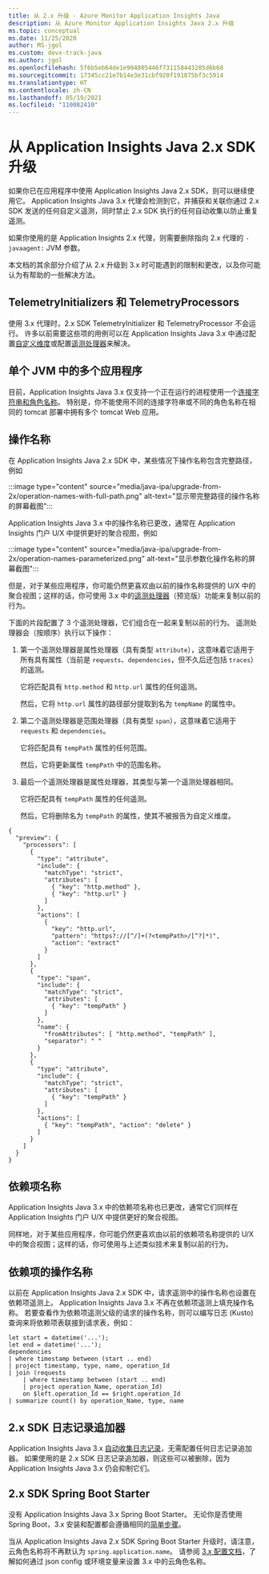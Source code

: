 ```yaml
---
title: 从 2.x 升级 - Azure Monitor Application Insights Java
description: 从 Azure Monitor Application Insights Java 2.x 升级
ms.topic: conceptual
ms.date: 11/25/2020
author: MS-jgol
ms.custom: devx-track-java
ms.author: jgol
ms.openlocfilehash: 5f6b5eb64de1e904805446f731158443205d6b68
ms.sourcegitcommit: 17345cc21e7b14e3e31cbf920f191875bf3c5914
ms.translationtype: HT
ms.contentlocale: zh-CN
ms.lasthandoff: 05/19/2021
ms.locfileid: "110082410"
---
```

# <a name="upgrading-from-application-insights-java-2x-sdk"></a>从 Application Insights Java 2.x SDK 升级

如果你已在应用程序中使用 Application Insights Java 2.x SDK，则可以继续使用它。
Application Insights Java 3.x 代理会检测到它，并捕获和关联你通过 2.x SDK 发送的任何自定义遥测，同时禁止 2.x SDK 执行的任何自动收集以防止重复遥测。

如果你使用的是 Application Insights 2.x 代理，则需要删除指向 2.x 代理的 `-javaagent:` JVM 参数。

本文档的其余部分介绍了从 2.x 升级到 3.x 时可能遇到的限制和更改，以及你可能认为有帮助的一些解决方法。

## <a name="telemetryinitializers-and-telemetryprocessors"></a>TelemetryInitializers 和 TelemetryProcessors

使用 3.x 代理时，2.x SDK TelemetryInitializer 和 TelemetryProcessor 不会运行。
许多以前需要这些项的用例可以在 Application Insights Java 3.x 中通过配置[自定义维度](./java-standalone-config.md#custom-dimensions)或配置[遥测处理器](./java-standalone-telemetry-processors.md)来解决。

## <a name="multiple-applications-in-a-single-jvm"></a>单个 JVM 中的多个应用程序

目前，Application Insights Java 3.x 仅支持一个正在运行的进程使用一个[连接字符串和角色名称](./java-standalone-config.md#connection-string-and-role-name)。 特别是，你不能使用不同的连接字符串或不同的角色名称在相同的 tomcat 部署中拥有多个 tomcat Web 应用。

## <a name="operation-names"></a>操作名称

在 Application Insights Java 2.x SDK 中，某些情况下操作名称包含完整路径，例如

:::image type="content" source="media/java-ipa/upgrade-from-2x/operation-names-with-full-path.png" alt-text="显示带完整路径的操作名称的屏幕截图":::

Application Insights Java 3.x 中的操作名称已更改，通常在 Application Insights 门户 U/X 中提供更好的聚合视图，例如

:::image type="content" source="media/java-ipa/upgrade-from-2x/operation-names-parameterized.png" alt-text="显示参数化操作名称的屏幕截图":::

但是，对于某些应用程序，你可能仍然更喜欢由以前的操作名称提供的 U/X 中的聚合视图；这样的话，你可使用 3.x 中的[遥测处理器](./java-standalone-telemetry-processors.md)（预览版）功能来复制以前的行为。

下面的片段配置了 3 个遥测处理器，它们组合在一起来复制以前的行为。
遥测处理器会（按顺序）执行以下操作：

1. 第一个遥测处理器是属性处理器（具有类型 `attribute`），这意味着它适用于所有具有属性（当前是 `requests`、`dependencies`，但不久后还包括 `traces`）的遥测。

   它将匹配具有 `http.method` 和 `http.url` 属性的任何遥测。

   然后，它将 `http.url` 属性的路径部分提取到名为 `tempName` 的属性中。

2. 第二个遥测处理器是范围处理器（具有类型 `span`），这意味着它适用于 `requests` 和 `dependencies`。

   它将匹配具有 `tempPath` 属性的任何范围。

   然后，它将更新属性 `tempPath` 中的范围名称。

3. 最后一个遥测处理器是属性处理器，其类型与第一个遥测处理器相同。

   它将匹配具有 `tempPath` 属性的任何遥测。

   然后，它将删除名为 `tempPath` 的属性，使其不被报告为自定义维度。

```
{
  "preview": {
    "processors": [
      {
        "type": "attribute",
        "include": {
          "matchType": "strict",
          "attributes": [
            { "key": "http.method" },
            { "key": "http.url" }
          ]
        },
        "actions": [
          {
            "key": "http.url",
            "pattern": "https?://[^/]+(?<tempPath>/[^?]*)",
            "action": "extract"
          }
        ]
      },
      {
        "type": "span",
        "include": {
          "matchType": "strict",
          "attributes": [
            { "key": "tempPath" }
          ]
        },
        "name": {
          "fromAttributes": [ "http.method", "tempPath" ],
          "separator": " "
        }
      },
      {
        "type": "attribute",
        "include": {
          "matchType": "strict",
          "attributes": [
            { "key": "tempPath" }
          ]
        },
        "actions": [
          { "key": "tempPath", "action": "delete" }
        ]
      }
    ]
  }
}
```

## <a name="dependency-names"></a>依赖项名称

Application Insights Java 3.x 中的依赖项名称也已更改，通常它们同样在 Application Insights 门户 U/X 中提供更好的聚合视图。

同样地，对于某些应用程序，你可能仍然更喜欢由以前的依赖项名称提供的 U/X 中的聚合视图；这样的话，你可使用与上述类似技术来复制以前的行为。

## <a name="operation-name-on-dependencies"></a>依赖项的操作名称

以前在 Application Insights Java 2.x SDK 中，请求遥测中的操作名称也设置在依赖项遥测上。
Application Insights Java 3.x 不再在依赖项遥测上填充操作名称。
若要查看作为依赖项遥测父级的请求的操作名称，则可以编写日志 (Kusto) 查询来将依赖项表联接到请求表，例如：

```
let start = datetime('...');
let end = datetime('...');
dependencies
| where timestamp between (start .. end)
| project timestamp, type, name, operation_Id
| join (requests
    | where timestamp between (start .. end)
    | project operation_Name, operation_Id)
    on $left.operation_Id == $right.operation_Id
| summarize count() by operation_Name, type, name
```

## <a name="2x-sdk-logging-appenders"></a>2.x SDK 日志记录追加器

Application Insights Java 3.x [自动收集日志记录](./java-standalone-config.md#auto-collected-logging)，无需配置任何日志记录追加器。
如果使用的是 2.x SDK 日志记录追加器，则这些可以被删除，因为 Application Insights Java 3.x 仍会抑制它们。

## <a name="2x-sdk-spring-boot-starter"></a>2.x SDK Spring Boot Starter

没有 Application Insights Java 3.x Spring Boot Starter。
无论你是否使用 Spring Boot，3.x 安装和配置都会遵循相同的[简单步骤](./java-in-process-agent.md#quickstart)。

当从 Application Insights Java 2.x SDK Spring Boot Starter 升级时，请注意，云角色名称将不再默认为 `spring.application.name`。
请参阅 [3.x 配置文档](./java-standalone-config.md#cloud-role-name)，了解如何通过 json config 或环境变量来设置 3.x 中的云角色名称。
